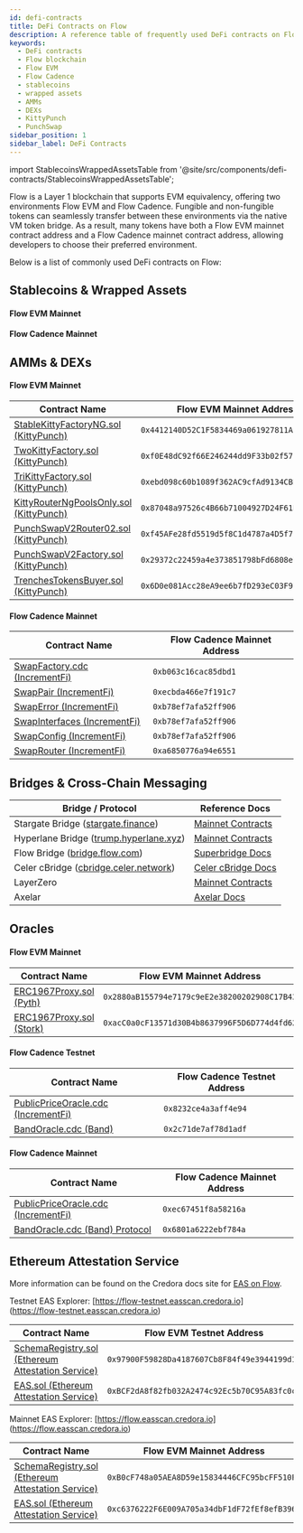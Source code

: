 ```yaml
---
id: defi-contracts
title: DeFi Contracts on Flow
description: A reference table of frequently used DeFi contracts on Flow, including their addresses for both Flow EVM and Flow Cadence.
keywords:
  - DeFi contracts
  - Flow blockchain
  - Flow EVM
  - Flow Cadence
  - stablecoins
  - wrapped assets
  - AMMs
  - DEXs
  - KittyPunch
  - PunchSwap
sidebar_position: 1
sidebar_label: DeFi Contracts
---
```


import StablecoinsWrappedAssetsTable from '@site/src/components/defi-contracts/StablecoinsWrappedAssetsTable';

Flow is a Layer 1 blockchain that supports EVM equivalency, offering two environments Flow EVM and Flow Cadence. Fungible and non-fungible tokens can seamlessly transfer between these environments via the native VM token bridge. As a result, many tokens have both a Flow EVM mainnet contract address and a Flow Cadence mainnet contract address, allowing developers to choose their preferred environment.

Below is a list of commonly used DeFi contracts on Flow:

## Stablecoins & Wrapped Assets

#### Flow EVM Mainnet

<StablecoinsWrappedAssetsTable environment="evm" />

#### Flow Cadence Mainnet

<StablecoinsWrappedAssetsTable environment="cadence" />

## AMMs & DEXs

#### Flow EVM Mainnet

| Contract Name                                | Flow EVM Mainnet Address                     |
| -------------------------------------------- | -------------------------------------------- |
| [StableKittyFactoryNG.sol (KittyPunch)][1]   | `0x4412140D52C1F5834469a061927811Abb6026dB7` |
| [TwoKittyFactory.sol (KittyPunch)][2]        | `0xf0E48dC92f66E246244dd9F33b02f57b0E69fBa9` |
| [TriKittyFactory.sol (KittyPunch)][3]        | `0xebd098c60b1089f362AC9cfAd9134CBD29408226` |
| [KittyRouterNgPoolsOnly.sol (KittyPunch)][4] | `0x87048a97526c4B66b71004927D24F61DEFcD6375` |
| [PunchSwapV2Router02.sol (KittyPunch)][5]    | `0xf45AFe28fd5519d5f8C1d4787a4D5f724C0eFa4d` |
| [PunchSwapV2Factory.sol (KittyPunch)][6]     | `0x29372c22459a4e373851798bFd6808e71EA34A71` |
| [TrenchesTokensBuyer.sol (KittyPunch)][7]    | `0x6D0e081Acc28eA9ee6b7fD293eC03F97147b026d` |

#### Flow Cadence Mainnet

| Contract Name                       | Flow Cadence Mainnet Address |
| ----------------------------------- | ---------------------------- |
| [SwapFactory.cdc (IncrementFi)][22] | `0xb063c16cac85dbd1`         |
| [SwapPair (IncrementFi)][23]        | `0xecbda466e7f191c7`         |
| [SwapError (IncrementFi)][24]       | `0xb78ef7afa52ff906`         |
| [SwapInterfaces (IncrementFi)][25]  | `0xb78ef7afa52ff906`         |
| [SwapConfig (IncrementFi)][26]      | `0xb78ef7afa52ff906`         |
| [SwapRouter (IncrementFi)][27]      | `0xa6850776a94e6551`         |

## Bridges & Cross-Chain Messaging

| Bridge / Protocol                            | Reference Docs           |
| -------------------------------------------- | ------------------------ |
| Stargate Bridge ([stargate.finance][8])      | [Mainnet Contracts][9]   |
| Hyperlane Bridge ([trump.hyperlane.xyz][10]) | [Mainnet Contracts][11]  |
| Flow Bridge ([bridge.flow.com][12])          | [Superbridge Docs][13]   |
| Celer cBridge ([cbridge.celer.network][14])  | [Celer cBridge Docs][15] |
| LayerZero                                    | [Mainnet Contracts][16]  |
| Axelar                                       | [Axelar Docs][17]        |

## Oracles

#### Flow EVM Mainnet

| Contract Name                  | Flow EVM Mainnet Address                     |
|--------------------------------| -------------------------------------------- |
| [ERC1967Proxy.sol (Pyth)][18]  | `0x2880aB155794e7179c9eE2e38200202908C17B43` |
| [ERC1967Proxy.sol (Stork)][28] | `0xacC0a0cF13571d30B4b8637996F5D6D774d4fd62` |


#### Flow Cadence Testnet

| Contract Name                             | Flow Cadence Testnet Address |
|-------------------------------------------|------------------------------|
| [PublicPriceOracle.cdc (IncrementFi)][31] | `0x8232ce4a3aff4e94`         |
| [BandOracle.cdc (Band)][32]               | `0x2c71de7af78d1adf`         |

#### Flow Cadence Mainnet

| Contract Name                             | Flow Cadence Mainnet Address |
|-------------------------------------------| ---------------------------- |
| [PublicPriceOracle.cdc (IncrementFi)][19] | `0xec67451f8a58216a`         |
| [BandOracle.cdc (Band) Protocol][33]      | `0x6801a6222ebf784a`         |

## Ethereum Attestation Service

More information can be found on the Credora docs site for [EAS on Flow](https://credora.gitbook.io/eas-for-flow). 

Testnet EAS Explorer: [https://flow-testnet.easscan.credora.io] (https://flow-testnet.easscan.credora.io)

| Contract Name                                           | Flow EVM Testnet Address                     |
|---------------------------------------------------------|----------------------------------------------|
| [SchemaRegistry.sol (Ethereum Attestation Service)][29] | `0x97900F59828Da4187607Cb8F84f49e3944199d18` |
| [EAS.sol (Ethereum Attestation Service)][30]            | `0xBCF2dA8f82fb032A2474c92Ec5b70C95A83fc0cc` |

Mainnet EAS Explorer: [https://flow.easscan.credora.io] (https://flow.easscan.credora.io)

| Contract Name                                           | Flow EVM Mainnet Address                     |
| ------------------------------------------------------- | -------------------------------------------- |
| [SchemaRegistry.sol (Ethereum Attestation Service)][20] | `0xB0cF748a05AEA8D59e15834446CFC95bcFF510F0` |
| [EAS.sol (Ethereum Attestation Service)][21]            | `0xc6376222F6E009A705a34dbF1dF72fEf8efB3964` |


[1]: https://evm.flowscan.io/address/0x4412140D52C1F5834469a061927811Abb6026dB7?tab=contract
[2]: https://evm.flowscan.io/address/0xf0E48dC92f66E246244dd9F33b02f57b0E69fBa9?tab=contract
[3]: https://evm.flowscan.io/address/0xebd098c60b1089f362AC9cfAd9134CBD29408226?tab=contract
[4]: https://evm.flowscan.io/address/0x87048a97526c4B66b71004927D24F61DEFcD6375?tab=contract
[5]: https://evm.flowscan.io/address/0xf45AFe28fd5519d5f8C1d4787a4D5f724C0eFa4d?tab=contract
[6]: https://evm.flowscan.io/address/0x29372c22459a4e373851798bFd6808e71EA34A71?tab=contract
[7]: https://evm.flowscan.io/address/0x6D0e081Acc28eA9ee6b7fD293eC03F97147b026d?tab=contract
[8]: https://stargate.finance/bridge?srcChain=ethereum&srcToken=0xA0b86991c6218b36c1d19D4a2e9Eb0cE3606eB48&dstChain=flow&dstToken=0xF1815bd50389c46847f0Bda824eC8da914045D14
[9]: https://stargateprotocol.gitbook.io/stargate/v2-developer-docs/technical-reference/mainnet-contracts#flow
[10]: https://trump.hyperlane.xyz/
[11]: https://docs.hyperlane.xyz/docs/reference/addresses/mailbox-addresses
[12]: https://bridge.flow.com/
[13]: https://docs.superbridge.app/
[14]: https://cbridge.celer.network/1/747/USDC-intermediary
[15]: https://cbridge-docs.celer.network/tutorial/flow-cadence-bridging-guide
[16]: https://docs.layerzero.network/v1/developers/evm/technical-reference/deployed-contracts?chains=flow
[17]: https://docs.axelar.dev/validator/external-chains/flow/
[18]: https://evm.flowscan.io/address/0x2880aB155794e7179c9eE2e38200202908C17B43?tab=contract
[19]: https://contractbrowser.com/A.ec67451f8a58216a.PublicPriceOracle
[20]: https://evm.flowscan.io/address/0xB0cF748a05AEA8D59e15834446CFC95bcFF510F0?tab=contract
[21]: https://evm.flowscan.io/address/0xc6376222F6E009A705a34dbF1dF72fEf8efB3964?tab=contract
[22]: https://contractbrowser.com/A.b063c16cac85dbd1.SwapFactory
[23]: https://contractbrowser.com/A.ecbda466e7f191c7.SwapPair
[24]: https://contractbrowser.com/A.b78ef7afa52ff906.SwapError
[25]: https://contractbrowser.com/A.b78ef7afa52ff906.SwapInterfaces
[26]: https://contractbrowser.com/A.b78ef7afa52ff906.SwapConfig
[27]: https://contractbrowser.com/A.a6850776a94e6551.SwapRouter
[28]: https://evm.flowscan.io/address/0xacC0a0cF13571d30B4b8637996F5D6D774d4fd62?tab=contract
[29]: https://evm-testnet.flowscan.io/address/0x97900F59828Da4187607Cb8F84f49e3944199d18?tab=contract
[30]: https://evm-testnet.flowscan.io/address/0xBCF2dA8f82fb032A2474c92Ec5b70C95A83fc0cc?tab=contract
[31]: https://contractbrowser.com/A.8232ce4a3aff4e94.PublicPriceOracle
[32]: https://contractbrowser.com/A.2c71de7af78d1adf.BandOracle
[33]: https://contractbrowser.com/A.6801a6222ebf784a.BandOracle
